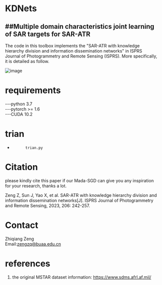 # KDNets
##Multiple domain characteristics joint learning of SAR targets for SAR-ATR
-
   The code in this toolbox implements the "SAR-ATR with knowledge hierarchy division and information dissemination networks" in ISPRS Journal of Photogrammetry and Remote Sensing (ISPRS). More specifically, it is detailed as follow.
   
![image](https://github.com/Crush0416/KDNets/assets/44805578/e80a4dc7-d4bd-4b1e-b716-9701046789a4)

# requirements
---python 3.7  
---pytorch >= 1.6  
---CUDA 10.2  

# trian
-           trian.py

# Citation
please kindly cite this paper if our Mada-SGD can give you any inspiration for your research, thanks a lot. 

Zeng Z, Sun J, Yao X, et al. SAR-ATR with knowledge hierarchy division and information dissemination networks[J]. ISPRS Journal of Photogrammetry and Remote Sensing, 2023, 206: 242-257.

# Contact
Zhiqiang Zeng  
Email:zengzq@buaa.edu.cn  

# references
1. the original MSTAR dataset information:  https://www.sdms.afrl.af.mil/

